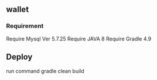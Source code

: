 ## wallet

### Requirement

Require Mysql Ver 5.7.25
Require JAVA 8 
Require Gradle 4.9

## Deploy

run command gradle clean build


